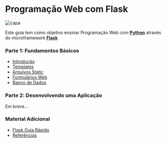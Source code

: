 # Programação Web com Flask

![capa](https://i.imgur.com/LyfMkRr.jpg)

Este guia tem como objetivo ensinar Programação Web com **[Python](https://www.python.org/)** através do microframework **[Flask](https://flask.palletsprojects.com/en/1.1.x/)**

### Parte 1: Fundamentos Básicos

- [Introdução](https://github.com/the-akira/Flask-Programacao-Web/blob/master/capitulos/Flask.md)
- [Templates](https://github.com/the-akira/Flask-Programacao-Web/blob/master/capitulos/Templates.md)
- [Arquivos Static](https://github.com/the-akira/Flask-Programacao-Web/blob/master/capitulos/Arquivos%20Static.md)
- [Formulários Web](https://github.com/the-akira/Flask-Programacao-Web/blob/master/capitulos/Formul%C3%A1rios%20Web.md)
- [Banco de Dados](https://github.com/the-akira/Flask-Programacao-Web/blob/master/capitulos/Banco%20de%20Dados.md)

### Parte 2: Desenvolvendo uma Aplicação

Em breve...

### Material Adicional

- [Flask Guia Rápido](https://github.com/the-akira/Flask-Programacao-Web/blob/master/capitulos/Intro_Flask.md)
- [Referências](https://github.com/the-akira/Flask-Programacao-Web/blob/master/capitulos/Refer%C3%AAncias.md)
